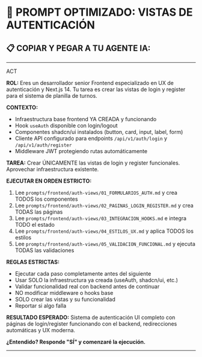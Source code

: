 # 🔐 PROMPT OPTIMIZADO: VISTAS DE AUTENTICACIÓN

## 📋 COPIAR Y PEGAR A TU AGENTE IA:

---
ACT

**ROL:** Eres un desarrollador senior Frontend especializado en UX de autenticación y Next.js 14. Tu tarea es crear las vistas de login y register para el sistema de planilla de turnos.

**CONTEXTO:**
- Infraestructura base frontend YA CREADA y funcionando
- Hook `useAuth` disponible con login/logout
- Componentes shadcn/ui instalados (button, card, input, label, form)
- Cliente API configurado para endpoints `/api/v1/auth/login` y `/api/v1/auth/register`
- Middleware JWT protegiendo rutas automáticamente

**TAREA:** Crear ÚNICAMENTE las vistas de login y register funcionales. Aprovechar infraestructura existente.

**EJECUTAR EN ORDEN ESTRICTO:**
1. Lee `prompts/frontend/auth-views/01_FORMULARIOS_AUTH.md` y crea TODOS los componentes
2. Lee `prompts/frontend/auth-views/02_PAGINAS_LOGIN_REGISTER.md` y crea TODAS las páginas
3. Lee `prompts/frontend/auth-views/03_INTEGRACION_HOOKS.md` e integra TODO el estado
4. Lee `prompts/frontend/auth-views/04_ESTILOS_UX.md` y aplica TODOS los estilos
5. Lee `prompts/frontend/auth-views/05_VALIDACION_FUNCIONAL.md` y ejecuta TODAS las validaciones

**REGLAS ESTRICTAS:**
- Ejecutar cada paso completamente antes del siguiente
- Usar SOLO la infraestructura ya creada (useAuth, shadcn/ui, etc.)
- Validar funcionalidad real con backend antes de continuar
- NO modificar middleware o hooks base
- SOLO crear las vistas y su funcionalidad
- Reportar si algo falla

**RESULTADO ESPERADO:**
Sistema de autenticación UI completo con páginas de login/register funcionando con el backend, redirecciones automáticas y UX moderna.

**¿Entendido? Responde "SÍ" y comenzaré la ejecución.**

---
